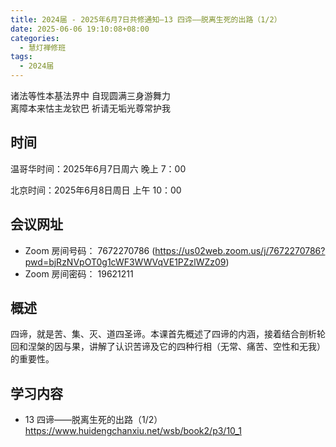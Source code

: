 ```yaml
---
title: 2024届 - 2025年6月7日共修通知—13 四谛——脱离生死的出路（1/2）
date: 2025-06-06 19:10:08+08:00
categories:
  - 慧灯禅修班
tags:
  - 2024届
---
```

诸法等性本基法界中 自现圆满三身游舞力\
离障本来怙主龙钦巴 祈请无垢光尊常护我

## 时间

温哥华时间：2025年6月7日周六   晚上 7：00  

北京时间：2025年6月8日周日  上午 10：00

## 会议网址

* Zoom 房间号码： 7672270786 (<https://us02web.zoom.us/j/7672270786?pwd=bjRzNVpOT0g1cWF3WWVqVE1PZzlWZz09>) 
* Zoom 房间密码： 19621211

## 概述

四谛，就是苦、集、灭、道四圣谛。本课首先概述了四谛的内涵，接着结合剖析轮回和涅槃的因与果，讲解了认识苦谛及它的四种行相（无常、痛苦、空性和无我）的重要性。

## 学习内容

* 13 四谛——脱离生死的出路（1/2） [](https://www.huidengchanxiu.net/wsb/book2/p3/10_1)[](https://www.huidengchanxiu.net/wsb/book2/p3/10_1)<https://www.huidengchanxiu.net/wsb/book2/p3/10_1>